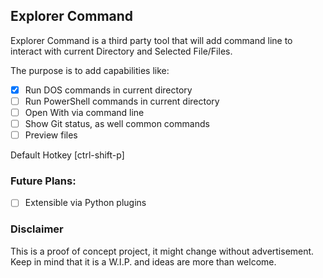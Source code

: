 Explorer Command
----------------

Explorer Command is a third party tool that will add command line to interact with current Directory and Selected File/Files.

The purpose is to add capabilities like:

- [x] Run DOS commands in current directory
- [ ] Run PowerShell commands in current directory
- [ ] Open With via command line
- [ ] Show Git status, as well common commands
- [ ] Preview files

Default Hotkey [ctrl-shift-p]

### Future Plans:
- [ ] Extensible via Python plugins

### Disclaimer

This is a proof of concept project, it might change without advertisement.
Keep in mind that it is a W.I.P. and ideas are more than welcome.
